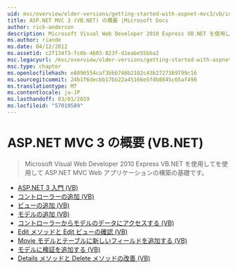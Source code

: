 ```yaml
---
uid: mvc/overview/older-versions/getting-started-with-aspnet-mvc3/vb/index
title: ASP.NET MVC 3 (VB.NET) の概要 |Microsoft Docs
author: rick-anderson
description: Microsoft Visual Web Developer 2010 Express VB.NET を使用してを使用して ASP.NET MVC Web アプリケーションの構築の基礎です。
ms.author: riande
ms.date: 04/12/2012
ms.assetid: c2f134f3-fc6b-4603-823f-d1eabe55bba2
msc.legacyurl: /mvc/overview/older-versions/getting-started-with-aspnet-mvc3/vb
msc.type: chapter
ms.openlocfilehash: e8096554caf3bbb746b2102c43b2727369799c16
ms.sourcegitcommit: 24b1f6decbb17bb22a45166e5fdb0845c65af498
ms.translationtype: MT
ms.contentlocale: ja-JP
ms.lasthandoff: 03/01/2019
ms.locfileid: "57019589"
---
```

<a name="getting-started-with-aspnet-mvc-3-vbnet"></a>ASP.NET MVC 3 の概要 (VB.NET)
====================
> Microsoft Visual Web Developer 2010 Express VB.NET を使用してを使用して ASP.NET MVC Web アプリケーションの構築の基礎です。


- [ASP.NET 3 入門 (VB)](intro-to-aspnet-mvc-3.md)
- [コントローラーの追加 (VB)](adding-a-controller.md)
- [ビューの追加 (VB)](adding-a-view.md)
- [モデルの追加 (VB)](adding-a-model.md)
- [コントローラーからモデルのデータにアクセスする (VB)](accessing-your-models-data-from-a-controller.md)
- [Edit メソッドと Edit ビューの確認 (VB)](examining-the-edit-methods-and-edit-view.md)
- [Movie モデルとテーブルに新しいフィールドを追加する (VB)](adding-a-new-field.md)
- [モデルに検証を追加する (VB)](adding-validation-to-the-model.md)
- [Details メソッドと Delete メソッドの改善 (VB)](improving-the-details-and-delete-methods.md)
